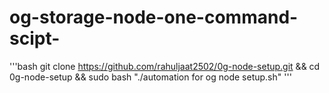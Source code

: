 # og-storage-node-one-command-scipt-
'''bash 
git clone https://github.com/rahuljaat2502/0g-node-setup.git && cd 0g-node-setup && sudo bash "./automation for og node setup.sh"
'''
